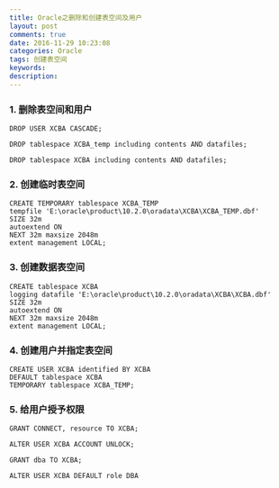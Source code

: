 ```yaml
---
title: Oracle之删除和创建表空间及用户
layout: post
comments: true
date: 2016-11-29 10:23:08
categories: Oracle
tags: 创建表空间
keywords:
description:
---
```

### 1. 删除表空间和用户
```
DROP USER XCBA CASCADE;

DROP tablespace XCBA_temp including contents AND datafiles;

DROP tablespace XCBA including contents AND datafiles;
```
<!-- more -->
### 2. 创建临时表空间
```
CREATE TEMPORARY tablespace XCBA_TEMP 
tempfile 'E:\oracle\product\10.2.0\oradata\XCBA\XCBA_TEMP.dbf' 
SIZE 32m 
autoextend ON 
NEXT 32m maxsize 2048m 
extent management LOCAL;
```

### 3. 创建数据表空间
```
CREATE tablespace XCBA 
logging datafile 'E:\oracle\product\10.2.0\oradata\XCBA\XCBA.dbf' 
SIZE 32m 
autoextend ON 
NEXT 32m maxsize 2048m 
extent management LOCAL;
```

### 4. 创建用户并指定表空间
```
CREATE USER XCBA identified BY XCBA 
DEFAULT tablespace XCBA 
TEMPORARY tablespace XCBA_TEMP;
```

### 5. 给用户授予权限
```
GRANT CONNECT, resource TO XCBA;

ALTER USER XCBA ACCOUNT UNLOCK;

GRANT dba TO XCBA;

ALTER USER XCBA DEFAULT role DBA
```